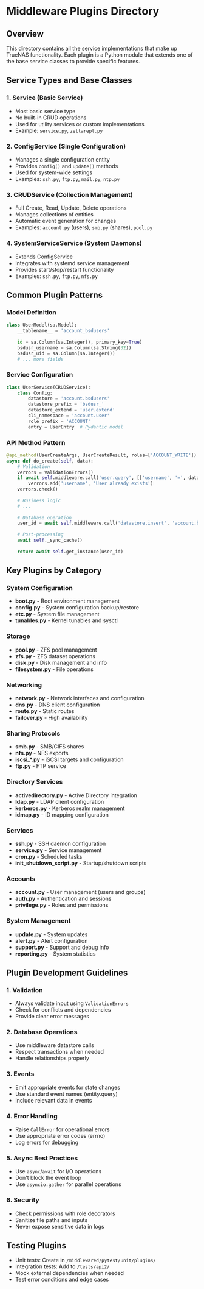 # Middleware Plugins Directory

## Overview
This directory contains all the service implementations that make up TrueNAS functionality. Each plugin is a Python module that extends one of the base service classes to provide specific features.

## Service Types and Base Classes

### 1. **Service** (Basic Service)
- Most basic service type
- No built-in CRUD operations
- Used for utility services or custom implementations
- Example: `service.py`, `zettarepl.py`

### 2. **ConfigService** (Single Configuration)
- Manages a single configuration entity
- Provides `config()` and `update()` methods
- Used for system-wide settings
- Examples: `ssh.py`, `ftp.py`, `mail.py`, `ntp.py`

### 3. **CRUDService** (Collection Management)
- Full Create, Read, Update, Delete operations
- Manages collections of entities
- Automatic event generation for changes
- Examples: `account.py` (users), `smb.py` (shares), `pool.py`

### 4. **SystemServiceService** (System Daemons)
- Extends ConfigService
- Integrates with systemd service management
- Provides start/stop/restart functionality
- Examples: `ssh.py`, `ftp.py`, `nfs.py`

## Common Plugin Patterns

### Model Definition
```python
class UserModel(sa.Model):
    __tablename__ = 'account_bsdusers'
    
    id = sa.Column(sa.Integer(), primary_key=True)
    bsdusr_username = sa.Column(sa.String(32))
    bsdusr_uid = sa.Column(sa.Integer())
    # ... more fields
```

### Service Configuration
```python
class UserService(CRUDService):
    class Config:
        datastore = 'account.bsdusers'
        datastore_prefix = 'bsdusr_'
        datastore_extend = 'user.extend'
        cli_namespace = 'account.user'
        role_prefix = 'ACCOUNT'
        entry = UserEntry  # Pydantic model
```

### API Method Pattern
```python
@api_method(UserCreateArgs, UserCreateResult, roles=['ACCOUNT_WRITE'])
async def do_create(self, data):
    # Validation
    verrors = ValidationErrors()
    if await self.middleware.call('user.query', [['username', '=', data['username']]]):
        verrors.add('username', 'User already exists')
    verrors.check()
    
    # Business logic
    # ...
    
    # Database operation
    user_id = await self.middleware.call('datastore.insert', 'account.bsdusers', user_data)
    
    # Post-processing
    await self._sync_cache()
    
    return await self.get_instance(user_id)
```

## Key Plugins by Category

### System Configuration
- **boot.py** - Boot environment management
- **config.py** - System configuration backup/restore
- **etc.py** - System file management
- **tunables.py** - Kernel tunables and sysctl

### Storage
- **pool.py** - ZFS pool management
- **zfs.py** - ZFS dataset operations
- **disk.py** - Disk management and info
- **filesystem.py** - File operations

### Networking
- **network.py** - Network interfaces and configuration
- **dns.py** - DNS client configuration
- **route.py** - Static routes
- **failover.py** - High availability

### Sharing Protocols
- **smb.py** - SMB/CIFS shares
- **nfs.py** - NFS exports
- **iscsi_*.py** - iSCSI targets and configuration
- **ftp.py** - FTP service

### Directory Services
- **activedirectory.py** - Active Directory integration
- **ldap.py** - LDAP client configuration
- **kerberos.py** - Kerberos realm management
- **idmap.py** - ID mapping configuration

### Services
- **ssh.py** - SSH daemon configuration
- **service.py** - Service management
- **cron.py** - Scheduled tasks
- **init_shutdown_script.py** - Startup/shutdown scripts

### Accounts
- **account.py** - User management (users and groups)
- **auth.py** - Authentication and sessions
- **privilege.py** - Roles and permissions

### System Management
- **update.py** - System updates
- **alert.py** - Alert configuration
- **support.py** - Support and debug info
- **reporting.py** - System statistics

## Plugin Development Guidelines

### 1. Validation
- Always validate input using `ValidationErrors`
- Check for conflicts and dependencies
- Provide clear error messages

### 2. Database Operations
- Use middleware datastore calls
- Respect transactions when needed
- Handle relationships properly

### 3. Events
- Emit appropriate events for state changes
- Use standard event names (entity.query)
- Include relevant data in events

### 4. Error Handling
- Raise `CallError` for operational errors
- Use appropriate error codes (errno)
- Log errors for debugging

### 5. Async Best Practices
- Use `async`/`await` for I/O operations
- Don't block the event loop
- Use `asyncio.gather` for parallel operations

### 6. Security
- Check permissions with role decorators
- Sanitize file paths and inputs
- Never expose sensitive data in logs

## Testing Plugins
- Unit tests: Create in `/middlewared/pytest/unit/plugins/`
- Integration tests: Add to `/tests/api2/`
- Mock external dependencies when needed
- Test error conditions and edge cases
